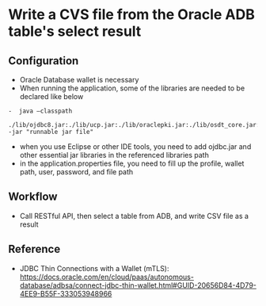# Write a CVS file from the Oracle ADB table's select result

## Configuration
- Oracle Database wallet is necessary
- When running the application, some of the libraries are needed to be declared like below
```
-  java –classpath
      ./lib/ojdbc8.jar:./lib/ucp.jar:./lib/oraclepki.jar:./lib/osdt_core.jar:./lib/osdt_cert.jar:. -jar "runnable jar file"
```  
- when you use Eclipse or other IDE tools, you need to add ojdbc.jar and other essential jar libraries in the referenced libraries path
- in the application.properties file, you need to fill up the profile, wallet path, user, password, and file path

## Workflow
- Call RESTful API, then select a table from ADB, and write CSV file as a result

## Reference
- JDBC Thin Connections with a Wallet (mTLS): https://docs.oracle.com/en/cloud/paas/autonomous-database/adbsa/connect-jdbc-thin-wallet.html#GUID-20656D84-4D79-4EE9-B55F-333053948966

